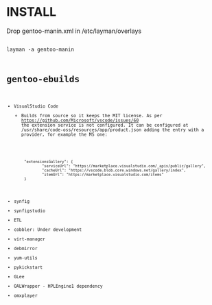 INSTALL
=======
Drop gentoo-manin.xml in /etc/layman/overlays

<code>
layman -a gentoo-manin
<code>

gentoo-ebuilds
==============

* VisualStudio Code
  * Builds from source so it keeps the MIT license. As per https://github.com/Microsoft/vscode/issues/60 the extension service is not configured. It can be configured at /usr/share/code-oss/resources/app/product.json adding the entry with a provider, for example the MS one:

```
        "extensionsGallery": {
                "serviceUrl": "https://marketplace.visualstudio.com/_apis/public/gallery",
                "cacheUrl": "https://vscode.blob.core.windows.net/gallery/index",
                "itemUrl": "https://marketplace.visualstudio.com/items"
        }
```

* synfig
* synfigstudio
* ETL
* cobbler:
Under development
* virt-manager
* debmirror
* yum-utils
* pykickstart
* GLee
* OALWrapper - HPLEngine1 dependency
* omxplayer
